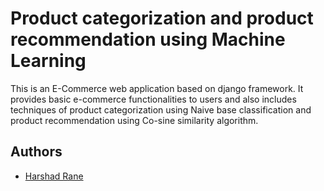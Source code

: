 
# Product categorization and product recommendation using Machine Learning

This is an E-Commerce web application based on django framework.
It provides basic e-commerce functionalities to users and also includes techniques of product categorization using Naive base classification and product recommendation using Co-sine similarity algorithm.


## Authors

- [Harshad Rane](https://github.com/Kimbry-donee)


  
<!--## Report-->

<!--[Report](https://drive.google.com/file/d/1Dg8V0HF6Inw0__Bi_4uipcgpkCDhYq-F/view?usp=sharing)-->

  <!-- 
## Acknowledgements

 - [Cartzilla Theme](https://cartzilla.createx.studio/docs/dev-setup.html) -->
 
